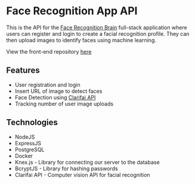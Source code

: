 # Face Recognition App API

This is the API for the [Face Recognition Brain](https://github.com/Ariel-Schwartz-254/Face-Recognition-Brain) full-stack application where users can register and login to create a facial recognition profile. They can then upload images to identify faces using machine learning.

View the front-end repository [here](https://github.com/Ariel-Schwartz-254/face-recognition-brain/)

## Features

- User registration and login
- Insert URL of image to detect faces 
- Face Detection using [Clarifai API](https://clarifai.com/clarifai/main/models/face-detection)
- Tracking number of user image uploads

## Technologies

- NodeJS
- ExpressJS
- PostgreSQL
- Docker
- Knex.js - Library for connecting our server to the database
- BcryptJS - Library for hashing passwords
- Clarifai API - Computer vision API for facial recognition
